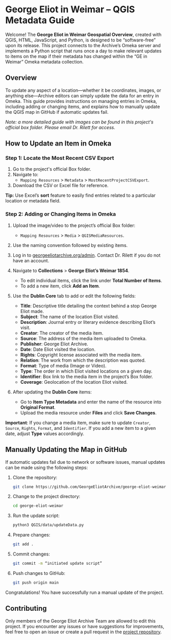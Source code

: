 # George Eliot in Weimar – QGIS Metadata Guide

Welcome! The **George Eliot in Weimar Geospatial Overview**, created with QGIS, HTML, JavaScript, and Python, is designed to be “software-free” upon its release. This project connects to the Archive’s Omeka server and implements a Python script that runs once a day to make relevant updates to items on the map if their metadata has changed within the “GE in Weimar” Omeka metadata collection.

## Overview
To update any aspect of a location—whether it be coordinates, images, or anything else—Archive editors can simply update the data for an entry in Omeka. This guide provides instructions on managing entries in Omeka, including adding or changing items, and explains how to manually update the QGIS map in GitHub if automatic updates fail.

*Note: a more detailed guide with images can be found in this project's official box folder. Please email Dr. Rilett for access.*

## How to Update an Item in Omeka

### Step 1: Locate the Most Recent CSV Export
1. Go to the project's official Box folder.
2. Navigate to:
   - `Mapping Resources` > `Metadata` > `MostRecentProjectCSVExport`.
3. Download the CSV or Excel file for reference.

**Tip:** Use Excel’s **sort** feature to easily find entries related to a particular location or metadata field.

### Step 2: Adding or Changing Items in Omeka
1. Upload the image/video to the project’s official Box folder:
   - `Mapping Resources` > `Media` > `QGISMediaResources`.
2. Use the naming convention followed by existing items.
3. Log in to [georgeeliotarchive.org/admin](https://georgeeliotarchive.org/admin). Contact Dr. Rilett if you do not have an account.
4. Navigate to **Collections** > **George Eliot’s Weimar 1854**.
   - To edit individual items, click the link under **Total Number of Items**.
   - To add a new item, click **Add an Item**.

5. Use the **Dublin Core** tab to add or edit the following fields:
   - **Title**: Descriptive title detailing the context behind a stop George Eliot made.
   - **Subject**: The name of the location Eliot visited.
   - **Description**: Journal entry or literary evidence describing Eliot’s visit.
   - **Creator**: The creator of the media item.
   - **Source**: The address of the media item uploaded to Omeka.
   - **Publisher**: George Eliot Archive.
   - **Date**: Date Eliot visited the location.
   - **Rights**: Copyright license associated with the media item.
   - **Relation**: The work from which the description was quoted.
   - **Format**: Type of media (Image or Video).
   - **Type**: The order in which Eliot visited locations on a given day.
   - **Identifier**: Box link to the media item in the project’s Box folder.
   - **Coverage**: Geolocation of the location Eliot visited.

6. After updating the **Dublin Core** items:
   - Go to **Item Type Metadata** and enter the name of the resource into **Original Format**.
   - Upload the media resource under **Files** and click **Save Changes**.

**Important**: If you change a media item, make sure to update `Creator`, `Source`, `Rights`, `Format`, and `Identifier`. If you add a new item to a given date, adjust **Type** values accordingly.

## Manually Updating the Map in GitHub

If automatic updates fail due to network or software issues, manual updates can be made using the following steps:

1. Clone the repository:
    ```bash
    git clone https://github.com/GeorgeEliotArchive/george-eliot-weimar.git
    ```
2. Change to the project directory:
    ```bash
    cd george-eliot-weimar
    ```
3. Run the update script:
    ```bash
    python3 QGIS/data/updateData.py
    ```
4. Prepare changes:
    ```bash
    git add .
    ```
5. Commit changes:
    ```bash
    git commit -m “initiated update script”
    ```
6. Push changes to GitHub:
    ```bash
    git push origin main
    ```

Congratulations! You have successfully run a manual update of the project.

## Contributing
Only members of the George Eliot Archive Team are allowed to edit this project. If you encounter any issues or have suggestions for improvements, feel free to open an issue or create a pull request in the [project repository](https://github.com/GeorgeEliotArchive/george-eliot-weimar).
